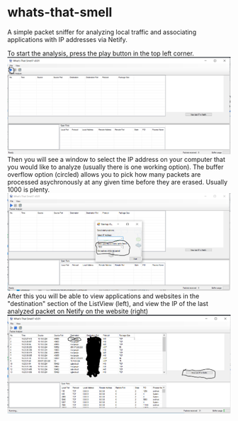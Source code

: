# whats-that-smell
A simple packet sniffer for analyzing local traffic and associating applications with IP addresses via Netify. 

To start the analysis, press the play button in the top left corner.
![My Image](screenshot2.PNG)
Then you will see a window to select the IP address on your computer that you would like to analyze (usually there is one working option).
The buffer overflow option (circled) allows you to pick how many packets are processed asychronously at any given time before they are erased.
Usually 1000 is plenty.
![My Image](screenshot1.PNG)
After this you will be able to view applications and websites in the "destination" section of the ListView (left), 
and view the IP of the last analyzed packet on Netify on the website (right)
![My Image](screenshot3.PNG)
